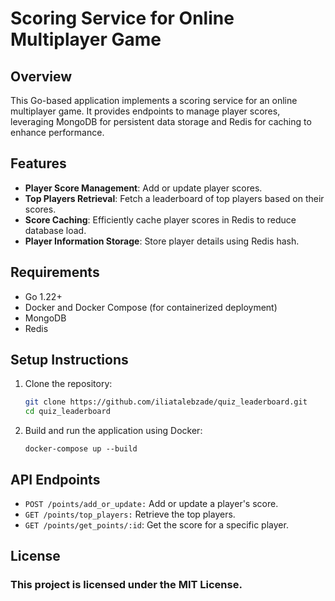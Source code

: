 # Scoring Service for Online Multiplayer Game

## Overview
This Go-based application implements a scoring service for an online multiplayer game. It provides endpoints to manage player scores, leveraging MongoDB for persistent data storage and Redis for caching to enhance performance.

## Features
- **Player Score Management**: Add or update player scores.
- **Top Players Retrieval**: Fetch a leaderboard of top players based on their scores.
- **Score Caching**: Efficiently cache player scores in Redis to reduce database load.
- **Player Information Storage**: Store player details using Redis hash.

## Requirements
- Go 1.22+
- Docker and Docker Compose (for containerized deployment)
- MongoDB
- Redis

## Setup Instructions
1. Clone the repository:
   ```bash
   git clone https://github.com/iliatalebzade/quiz_leaderboard.git
   cd quiz_leaderboard
    ```
2. Build and run the application using Docker:
   ```cd docker
   docker-compose up --build
   ```

## API Endpoints
- ```POST /points/add_or_update:``` Add or update a player's score.
- ```GET /points/top_players:``` Retrieve the top players.
- ```GET /points/get_points/:id```: Get the score for a specific player.

## License
### This project is licensed under the MIT License.
